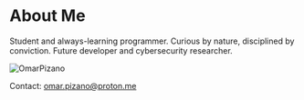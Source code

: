 # About Me

Student and always-learning programmer. Curious by nature, disciplined by conviction. Future developer and cybersecurity researcher.

<p align="left"> <img src="https://komarev.com/ghpvc/?username=OmarPizano&label=Profile%20views&color=ff0033&style=flat" alt="OmarPizano" /> </p>

Contact: omar.pizano@proton.me